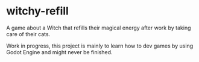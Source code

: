 # witchy-refill

A game about a Witch that refills their magical energy after work by taking care of their cats.

Work in progress, this project is mainly to learn how to dev games by using Godot Engine and might never be finished.
